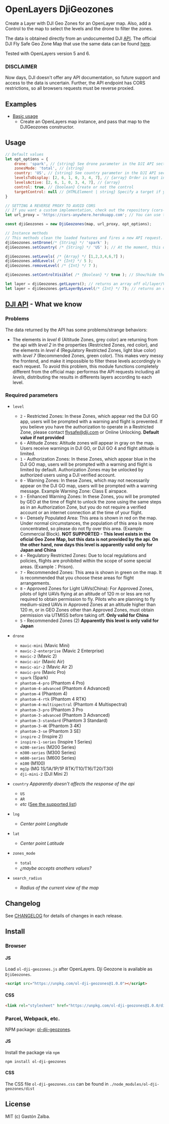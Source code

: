 # OpenLayers DjiGeozones
Create a Layer with DJI Geo Zones for an OpenLayer map. Also, add a Control to the map to select the levels and the drone to filter the zones.

The data is obtained directly from an undocumented DJI [API](https://www-api.dji.com/api/geo/areas). The official DJI Fly Safe Geo Zone Map that use the same data can be found [here](https://www.dji.com/flysafe/geo-map).

Tested with OpenLayers version 5 and 6.

### DISCLAIMER
Now days, DJI doesn't offer any API documentation, so future support and access to the data is uncertain. Further, the API endpoint has CORS restrictions, so all browsers requests must be reverse proxied.

## Examples
- [Basic usage](http://raw.githack.com/GastonZalba/ol-dji-geozones/master/examples/dji-geozones.html)
  - Create an OpenLayers map instance, and pass that map to the DJIGeozones constructor.

## Usage
```js
// Default values
let opt_options = {
    drone: 'spark', // {string} See drone parameter in the DJI API section
    zonesMode: 'total', // {string}
    country: 'US', // {string} See country parameter in the DJI API section
    levelsToDisplay: [2, 6, 1, 0, 3, 4, 7], // {array} Order is kept in the Control
    levelsActive: [2, 6, 1, 0, 3, 4, 7], // {array}
    control: true, // {boolean} Create or not the control
    targetControl: null // {HTMLElement | string} Specify a target if you want the control to be rendered outside of the map's viewport.
}

// SETTING A REVERSE PROXY TO AVOID CORS
// If you want a custom implementation, check out the repository (cors-anywhere)[https://github.com/Rob--W/cors-anywhere]
let url_proxy = 'https://cors-anywhere.herokuapp.com'; // You can use the public demo CORS Anywhere for testing

const djiGeozones = new DjiGeozones(map, url_proxy, opt_options);

// Instance methods
// This methods clean the loaded features and fires a new API request.
djiGeozones.setDrone(/* {String} */ 'spark' );
djiGeozones.setCountry( /* {String} */ 'US' ); // At the moment, this doesn't appear to affect the api response

djiGeozones.setLevels( /* {Array} */ [1,2,3,4,6,7] );
djiGeozones.addLevels( /* {Int} */ 5 );
djiGeozones.removeLevel( /* {Int} */ 7 );

djiGeozones.setControlVisible( /* {Boolean} */ true ); // Show/hide the control

let layer = djiGeozones.getLayers(); // returns an array off ol/layer/Vector~VectorLayer instances
let layer = djiGeozones.getLayerByLevel(/* {Int} */ 7); // returns an ol/layer/Vector~VectorLayer instance with the specefic level
```
## [DJI API](https://www-api.dji.com/api/geo/areas) - What we know
### Problems
The data returned by the API has some problems/strange behaviors:
- The elements in *level 6* (Altitude Zones, grey color) are returning from the api with *level 2* in the properties (Restricted Zones, red color), and the elements in *level 4* (Regulatory Restricted Zones, light blue color) with *level 7* (Recommended Zones, green color). This makes very messy the frontend, and make it impossible to filter these levels accordingly in each request. To avoid this problem, this module functions completely different from the official map: performss the API requests including all *levels*, distributing the results in differents layers according to each level.

### Required parameters
- `level`
    - `2` - Restricted Zones: In these Zones, which appear red the DJI GO app, users will be prompted with a warning and flight is prevented. If you believe you have the authorization to operate in a Restricted Zone, please contact flysafe@dji.com or Online Unlocking. **Default value if not provided**
    - `6` - Altitude Zones: Altitude zones will appear in gray on the map. Users receive warnings in DJI GO, or DJI GO 4 and flight altitude is limited.
    - `1` - Authorization Zones: In these Zones, which appear blue in the DJI GO map, users will be prompted with a warning and flight is limited by default. Authorization Zones may be unlocked by authorized users using a DJI verified account.
    - `0` - Warning Zones: In these Zones, which may not necessarily appear on the DJI GO map, users will be prompted with a warning message. Example Warning Zone: Class E airspace.
    - `3` - Enhanced Warning Zones: In these Zones, you will be prompted by GEO at the time of flight to unlock the zone using the same steps as in an Authorization Zone, but you do not require a verified account or an internet connection at the time of your flight.
    - `9` - Densely Populated Area: This area is shown in red on the map. Under normal circumstances, the population of this area is more concentrated, so please do not fly over this area. (Example: Commercial Block). **NOT SUPPORTED - This level exists in the oficial Geo Zone Map, but this data is not provided by the api. On the other hand, now days this level is apparently valid only for Japan and China**
    - `4` - Regulatory Restricted Zones: Due to local regulations and policies, flights are prohibited within the scope of some special areas. (Example：Prison).
    - `7` - Recommended Zones: This area is shown in green on the map. It is recommended that you choose these areas for flight arrangements.
    - `8` - Approved Zones for Light UAVs(China): For Approved Zones, pilots of light UAVs flying at an altitude of 120 m or less are not required to obtain permission to fly. Pilots who are planning to fly medium-sized UAVs in Approved Zones at an altitude higher than 120 m, or in GEO Zones other than Approved Zones, must obtain permission via UTMISS before taking off. **Only valid for China**
    - `5` - Recommended Zones (2)  **Apparently this level is only valid for Japan**

- `drone`
    - `mavic-mini` (Mavic Mini)
    - `mavic-2-enterprise` (Mavic 2 Enterprise)
    - `mavic-2` (Mavic 2)
    - `mavic-air` (Mavic Air)
    - `mavic-air-2` (Mavic Air 2)
    - `mavic-pro` (Mavic Pro)
    - `spark` (Spark)
    - `phantom-4-pro` (Phantom 4 Pro)
    - `phantom-4-advanced` (Phantom 4 Advanced)
    - `phantom-4` (Phantom 4)
    - `phantom-4-rtk` (Phantom 4 RTK)
    - `phantom-4-multispectral` (Phantom 4 Multispectral)
    - `phantom-3-pro` (Phantom 3 Pro
    - `phantom-3-advanced` (Phantom 3 Advanced)
    - `phantom-3-standard` (Phantom 3 Standard)
    - `phantom-3-4K` (Phantom 3 4K)
    - `phantom-3-se` (Phantom 3 SE)
    - `inspire-2` (Inspire 2)
    - `inspire-1-series` (Inspire 1 Series)
    - `m200-series` (M200 Series)
    - `m300-series` (M300 Series)
    - `m600-series` (M600 Series)
    - `m100` (M100)
    - `mg1p` (MG 1S/1A/1P/1P RTK/T10/T16/T20/T30)
    - `dji-mini-2` (DJI Mini 2)
- `country` *Apparently doesn't affects the response of the api*
    - `US`
    - `AR`
    - *etc* ([See the supported list](https://www.dji.com/flysafe/geo-map))
- `lng`
    - *Center point Longitude*
- `lat`
    - *Center point Latitude*
- `zones_mode`
    - `total`
    - *¿maybe accepts anothers values?*
- `search_radius`
    - *Radius of the current view of the map*

## Changelog
See [CHANGELOG](./CHANGELOG.md) for details of changes in each release.

## Install

### Browser
#### JS

Load `ol-dji-geozones.js` after OpenLayers. Dji Geozone is available as `DjiGeozones`.
```HTML
<script src="https://unpkg.com/ol-dji-geozones@1.0.0"></script>
```

#### CSS
```HTML
<link rel="stylesheet" href="https://unpkg.com/ol-dji-geozones@1.0.0/dist/ol-dji-geozones.css" />
```

### Parcel, Webpack, etc.
NPM package: [ol-dji-geozones](https://www.npmjs.com/package/ol-dji-geozones).
#### JS

Install the package via `npm`

    npm install ol-dji-geozones

#### CSS
The CSS file `ol-dji-geozones.css` can be found in `./node_modules/ol-dji-geozones/dist`

## License
MIT (c) Gastón Zalba.